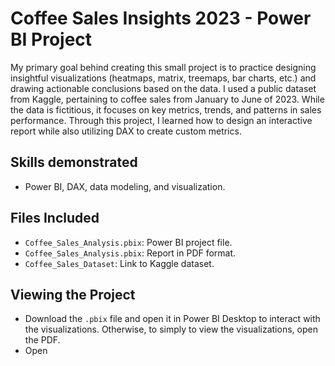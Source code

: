 # Coffee Sales Insights 2023 - Power BI Project
My primary goal behind creating this small project is to practice designing insightful visualizations (heatmaps, matrix, treemaps, bar charts, etc.) and drawing actionable conclusions based on the data. I used a public dataset from Kaggle, pertaining to coffee sales from January to June of 2023. While the data is fictitious, it focuses on key metrics, trends, and patterns in sales performance. Through this project, I learned how to design an interactive report while also utilizing DAX to create custom metrics.

## Skills demonstrated
- Power BI, DAX, data modeling, and visualization.

## Files Included
- `Coffee_Sales_Analysis.pbix`: Power BI project file.
- `Coffee_Sales_Analysis.pbix`: Report in PDF format.
- `Coffee_Sales_Dataset`: Link to Kaggle dataset.

## Viewing the Project
- Download the `.pbix` file and open it in Power BI Desktop to interact with the visualizations. Otherwise, to simply to view the visualizations, open the PDF.
- Open 
